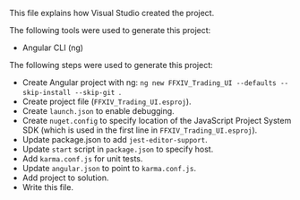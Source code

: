 This file explains how Visual Studio created the project.

The following tools were used to generate this project:
- Angular CLI (ng)

The following steps were used to generate this project:
- Create Angular project with ng: `ng new FFXIV_Trading_UI --defaults --skip-install --skip-git `.
- Create project file (`FFXIV_Trading_UI.esproj`).
- Create `launch.json` to enable debugging.
- Create `nuget.config` to specify location of the JavaScript Project System SDK (which is used in the first line in `FFXIV_Trading_UI.esproj`).
- Update package.json to add `jest-editor-support`.
- Update `start` script in `package.json` to specify host.
- Add `karma.conf.js` for unit tests.
- Update `angular.json` to point to `karma.conf.js`.
- Add project to solution.
- Write this file.
